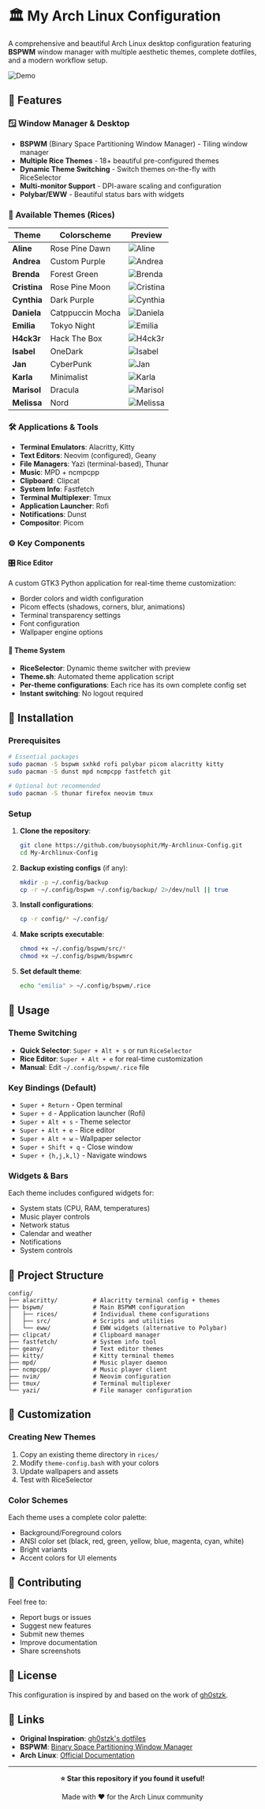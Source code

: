# 🏛️ My Arch Linux Configuration

A comprehensive and beautiful Arch Linux desktop configuration featuring **BSPWM** window manager with multiple aesthetic themes, complete dotfiles, and a modern workflow setup.

![Demo](assets/p1.jpg)

## 🌟 Features

### 🪟 Window Manager & Desktop
- **BSPWM** (Binary Space Partitioning Window Manager) - Tiling window manager
- **Multiple Rice Themes** - 18+ beautiful pre-configured themes
- **Dynamic Theme Switching** - Switch themes on-the-fly with RiceSelector
- **Multi-monitor Support** - DPI-aware scaling and configuration
- **Polybar/EWW** - Beautiful status bars with widgets

### 🎨 Available Themes (Rices)
| Theme | Colorscheme | Preview |
|-------|-------------|---------|
| **Aline** | Rose Pine Dawn | ![Aline](assets/p2.jpg) |
| **Andrea** | Custom Purple | ![Andrea](assets/p3.jpg) |
| **Brenda** | Forest Green | ![Brenda](assets/p4.jpg) |
| **Cristina** | Rose Pine Moon | ![Cristina](assets/p5.jpg) |
| **Cynthia** | Dark Purple | ![Cynthia](assets/p6.jpg) |
| **Daniela** | Catppuccin Mocha | ![Daniela](assets/p7.jpg) |
| **Emilia** | Tokyo Night | ![Emilia](assets/p8.jpg) |
| **H4ck3r** | Hack The Box | ![H4ck3r](assets/p9.jpg) |
| **Isabel** | OneDark | ![Isabel](assets/p10.jpg) |
| **Jan** | CyberPunk | ![Jan](assets/p11.jpg) |
| **Karla** | Minimalist | ![Karla](assets/p12.jpg) |
| **Marisol** | Dracula | ![Marisol](assets/p13.jpg) |
| **Melissa** | Nord | ![Melissa](assets/p14.jpg) |

### 🛠️ Applications & Tools
- **Terminal Emulators**: Alacritty, Kitty
- **Text Editors**: Neovim (configured), Geany
- **File Managers**: Yazi (terminal-based), Thunar
- **Music**: MPD + ncmpcpp
- **Clipboard**: Clipcat
- **System Info**: Fastfetch
- **Terminal Multiplexer**: Tmux
- **Application Launcher**: Rofi
- **Notifications**: Dunst
- **Compositor**: Picom

### ⚙️ Key Components

#### 🎛️ Rice Editor
A custom GTK3 Python application for real-time theme customization:
- Border colors and width configuration
- Picom effects (shadows, corners, blur, animations)
- Terminal transparency settings
- Font configuration
- Wallpaper engine options

#### 🔄 Theme System
- **RiceSelector**: Dynamic theme switcher with preview
- **Theme.sh**: Automated theme application script
- **Per-theme configurations**: Each rice has its own complete config set
- **Instant switching**: No logout required

## 🚀 Installation

### Prerequisites
```bash
# Essential packages
sudo pacman -S bspwm sxhkd rofi polybar picom alacritty kitty
sudo pacman -S dunst mpd ncmpcpp fastfetch git

# Optional but recommended
sudo pacman -S thunar firefox neovim tmux
```

### Setup
1. **Clone the repository**:
   ```bash
   git clone https://github.com/buoysophit/My-Archlinux-Config.git
   cd My-Archlinux-Config
   ```

2. **Backup existing configs** (if any):
   ```bash
   mkdir -p ~/.config/backup
   cp -r ~/.config/bspwm ~/.config/backup/ 2>/dev/null || true
   ```

3. **Install configurations**:
   ```bash
   cp -r config/* ~/.config/
   ```

4. **Make scripts executable**:
   ```bash
   chmod +x ~/.config/bspwm/src/*
   chmod +x ~/.config/bspwm/bspwmrc
   ```

5. **Set default theme**:
   ```bash
   echo "emilia" > ~/.config/bspwm/.rice
   ```

## 🎯 Usage

### Theme Switching
- **Quick Selector**: `Super + Alt + s` or run `RiceSelector`
- **Rice Editor**: `Super + Alt + e` for real-time customization
- **Manual**: Edit `~/.config/bspwm/.rice` file

### Key Bindings (Default)
- `Super + Return` - Open terminal
- `Super + d` - Application launcher (Rofi)
- `Super + Alt + s` - Theme selector
- `Super + Alt + e` - Rice editor
- `Super + Alt + w` - Wallpaper selector
- `Super + Shift + q` - Close window
- `Super + {h,j,k,l}` - Navigate windows

### Widgets & Bars
Each theme includes configured widgets for:
- System stats (CPU, RAM, temperatures)
- Music player controls
- Network status
- Calendar and weather
- Notifications
- System controls

## 📁 Project Structure
```
config/
├── alacritty/          # Alacritty terminal config + themes
├── bspwm/              # Main BSPWM configuration
│   ├── rices/          # Individual theme configurations
│   ├── src/            # Scripts and utilities
│   └── eww/            # EWW widgets (alternative to Polybar)
├── clipcat/            # Clipboard manager
├── fastfetch/          # System info tool
├── geany/              # Text editor themes
├── kitty/              # Kitty terminal themes
├── mpd/                # Music player daemon
├── ncmpcpp/            # Music player client
├── nvim/               # Neovim configuration
├── tmux/               # Terminal multiplexer
└── yazi/               # File manager configuration
```

## 🎨 Customization

### Creating New Themes
1. Copy an existing theme directory in `rices/`
2. Modify `theme-config.bash` with your colors
3. Update wallpapers and assets
4. Test with RiceSelector

### Color Schemes
Each theme uses a complete color palette:
- Background/Foreground colors
- ANSI color set (black, red, green, yellow, blue, magenta, cyan, white)
- Bright variants
- Accent colors for UI elements

## 🤝 Contributing

Feel free to:
- Report bugs or issues
- Suggest new features
- Submit new themes
- Improve documentation
- Share screenshots

## 📜 License

This configuration is inspired by and based on the work of [gh0stzk](https://github.com/gh0stzk/dotfiles).

## 🔗 Links

- **Original Inspiration**: [gh0stzk's dotfiles](https://github.com/gh0stzk/dotfiles)
- **BSPWM**: [Binary Space Partitioning Window Manager](https://github.com/baskerville/bspwm)
- **Arch Linux**: [Official Documentation](https://wiki.archlinux.org/)

---

<div align="center">

**⭐ Star this repository if you found it useful!**

Made with ❤️ for the Arch Linux community

</div>
